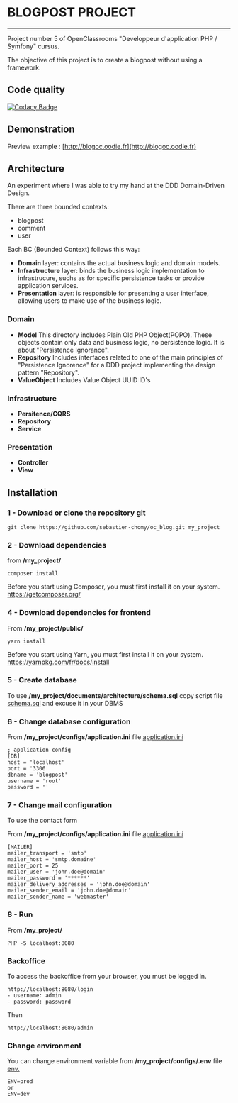 # BLOGPOST PROJECT

----------------------------------------------------------
Project number 5 of OpenClassrooms "Developpeur d'application PHP / Symfony" cursus.

The objective of this project is to create a blogpost without using a framework.

## Code quality

[![Codacy Badge](https://api.codacy.com/project/badge/Grade/dbf1585253c74ab1b78f6d051ae929de)](https://www.codacy.com/app/sebastien.chomy/oc_blog?utm_source=github.com&amp;utm_medium=referral&amp;utm_content=sebastien-chomy/oc_blog&amp;utm_campaign=Badge_Grade)
## Demonstration

Preview example : [http://blogoc.oodie.fr](http://blogoc.oodie.fr)
## Architecture

An experiment where I was able to try my hand at the DDD Domain-Driven Design.

There are three bounded contexts:
- blogpost
- comment
- user

Each BC (Bounded Context) follows this way:
- **Domain** layer: contains the actual business logic and domain models.
- **Infrastructure** layer: binds the business logic implementation to infrastrucure, suchs as for specific persistence tasks or provide application services.
- **Presentation** layer: is responsible for presenting a user interface, allowing users to make use of the business logic. 

### Domain
- **Model** This directory includes Plain Old PHP Object(POPO). These objects contain only data and business logic, no persistence logic. It is about "Persistence Ignorance".
- **Repository** Includes interfaces related to one of the main principles of "Persistence Ignorence" for a DDD project implementing the design pattern "Repository".
- **ValueObject** Includes Value Object UUID ID's
### Infrastructure
- **Persitence/CQRS**
- **Repository**
- **Service**
### Presentation
- **Controller** 
- **View** 

## Installation

### 1 - Download or clone the repository git
```
git clone https://github.com/sebastien-chomy/oc_blog.git my_project
```

### 2 - Download dependencies
from **/my_project/**
```
composer install
````
Before you start using Composer, you must first install it on your system.
https://getcomposer.org/

### 4 - Download dependencies for frontend
From **/my_project/public/**
```
yarn install
```
Before you start using Yarn, you must first install it on your system.
https://yarnpkg.com/fr/docs/install

### 5 - Create database
To use **/my_project/documents/architecture/schema.sql** copy script file 
[schema.sql](https://github.com/sebastien-chomy/oc_blog/blob/master/documents/architecture/schema.sql)
and excuse it in your DBMS

### 6 - Change database configuration
From **/my_project/configs/application.ini** file 
[application.ini](https://github.com/sebastien-chomy/oc_blog/blob/master/configs/application.ini)
````
; application config
[DB]
host = 'localhost'
port = '3306'
dbname = 'blogpost'
username = 'root'
password = ''
````
### 7 - Change mail configuration
To use the contact form

From **/my_project/configs/application.ini** file 
[application.ini](https://github.com/sebastien-chomy/oc_blog/blob/master/configs/application.ini)
````
[MAILER]
mailer_transport = 'smtp'
mailer_host = 'smtp.domaine'
mailer_port = 25
mailer_user = 'john.doe@domain'
mailer_password = '******'
mailer_delivery_addresses = 'john.doe@domain'
mailer_sender_email = 'john.doe@domain'
mailer_sender_name = 'webmaster'
````

### 8 - Run
From **/my_project/**
```
PHP -S localhost:8080
```

### Backoffice
To access the backoffice from your browser, you must be logged in.
````
http://localhost:8080/login
- username: admin
- password: password
````
Then
````
http://localhost:8080/admin
````

### Change environment
You can change environment variable from **/my_project/configs/.env** file
[env.](https://github.com/sebastien-chomy/oc_blog/blob/master/configs/.env) 
```
ENV=prod
or
ENV=dev
```






